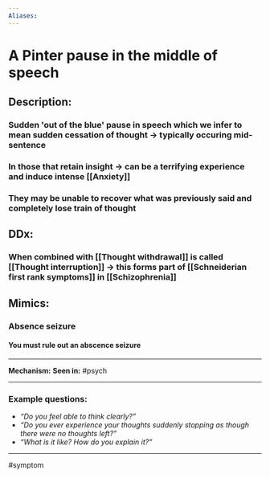 ```yaml
---
Aliases:
---
```

# A Pinter pause in the middle of speech
## Description:
### Sudden 'out of the blue' pause in speech which we infer to mean sudden cessation of thought -> typically occuring mid-sentence
### In those that retain insight -> can be a terrifying experience and induce intense [[Anxiety]]
### They may be unable to recover what was previously said and completely lose train of thought
## DDx:
### When combined with [[Thought withdrawal]] is called [[Thought interruption]] -> this forms part of [[Schneiderian first rank symptoms]] in [[Schizophrenia]]
## Mimics:
### Absence seizure
#### You must rule out an abscence seizure

---
**Mechanism:**
**Seen in:** #psych 

---
### Example questions:
-   _“Do you feel able to think clearly?”_
-   _“Do you ever experience your thoughts suddenly stopping as though there were no thoughts left?”_
-   _“What is it like? How do you explain it?”_


---
#symptom 